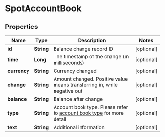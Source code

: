 
# SpotAccountBook

## Properties

Name | Type | Description | Notes
------------ | ------------- | ------------- | -------------
**id** | **String** | Balance change record ID |  [optional]
**time** | **Long** | The timestamp of the change (in milliseconds) |  [optional]
**currency** | **String** | Currency changed |  [optional]
**change** | **String** | Amount changed. Positive value means transferring in, while negative out |  [optional]
**balance** | **String** | Balance after change |  [optional]
**type** | **String** | Account book type.  Please refer to [account book type](#accountbook-type) for more detail |  [optional]
**text** | **String** | Additional information |  [optional]

